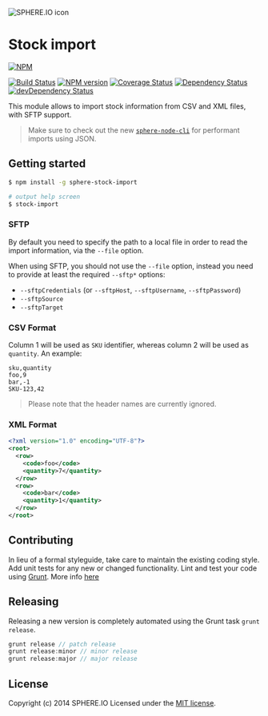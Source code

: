 ![SPHERE.IO icon](https://admin.sphere.io/assets/images/sphere_logo_rgb_long.png)

# Stock import

[![NPM](https://nodei.co/npm/sphere-stock-import.png?downloads=true)](https://www.npmjs.org/package/sphere-stock-import)

[![Build Status](https://secure.travis-ci.org/sphereio/sphere-stock-import.png?branch=master)](http://travis-ci.org/sphereio/sphere-stock-import) [![NPM version](https://badge.fury.io/js/sphere-stock-import.png)](http://badge.fury.io/js/sphere-stock-import) [![Coverage Status](https://coveralls.io/repos/sphereio/sphere-stock-import/badge.png)](https://coveralls.io/r/sphereio/sphere-stock-import) [![Dependency Status](https://david-dm.org/sphereio/sphere-stock-import.png?theme=shields.io)](https://david-dm.org/sphereio/sphere-stock-import) [![devDependency Status](https://david-dm.org/sphereio/sphere-stock-import/dev-status.png?theme=shields.io)](https://david-dm.org/sphereio/sphere-stock-import#info=devDependencies)

This module allows to import stock information from CSV and XML files, with SFTP support.

> Make sure to check out the new [`sphere-node-cli`](https://github.com/sphereio/sphere-node-cli) for performant imports using JSON.

## Getting started

```bash
$ npm install -g sphere-stock-import

# output help screen
$ stock-import
```

### SFTP
By default you need to specify the path to a local file in order to read the import information, via the `--file` option.

When using SFTP, you should not use the `--file` option, instead you need to provide at least the required `--sftp*` options:
- `--sftpCredentials` (or `--sftpHost`, `--sftpUsername`, `--sftpPassword`)
- `--sftpSource`
- `--sftpTarget`


### CSV Format

Column 1 will be used as `SKU` identifier, whereas column 2 will be used as `quantity`.
An example:
```
sku,quantity
foo,9
bar,-1
SKU-123,42
```

> Please note that the header names are currently ignored.

### XML Format

```xml
<?xml version="1.0" encoding="UTF-8"?>
<root>
  <row>
    <code>foo</code>
    <quantity>7</quantity>
  </row>
  <row>
    <code>bar</code>
    <quantity>1</quantity>
  </row>
</root>
```

## Contributing
In lieu of a formal styleguide, take care to maintain the existing coding style. Add unit tests for any new or changed functionality. Lint and test your code using [Grunt](http://gruntjs.com/).
More info [here](CONTRIBUTING.md)

## Releasing
Releasing a new version is completely automated using the Grunt task `grunt release`.

```javascript
grunt release // patch release
grunt release:minor // minor release
grunt release:major // major release
```

## License
Copyright (c) 2014 SPHERE.IO
Licensed under the [MIT license](LICENSE-MIT).
